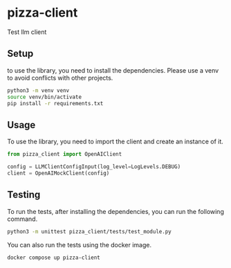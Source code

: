 # pizza-client
Test llm client 

## Setup
to use the library, you need to install the dependencies. 
Please use a venv to avoid conflicts with other projects. 
```bash
python3 -m venv venv
source venv/bin/activate
pip install -r requirements.txt
```

## Usage
To use the library, you need to import the client and create an instance of it. 
```python
from pizza_client import OpenAIClient   

config = LLMClientConfigInput(log_level=LogLevels.DEBUG)
client = OpenAIMockClient(config)
```

## Testing
To run the tests, after installing the dependencies, you can run the following command.  
```bash
python3 -m unittest pizza_client/tests/test_module.py
```
You can also run the tests using the docker image. 
```bash
docker compose up pizza-client
```
